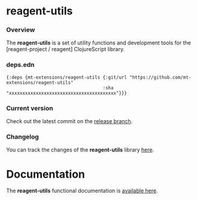 
# reagent-utils

### Overview

The <strong>reagent-utils</strong> is a set of utility functions and development tools for the [reagent-project / reagent] ClojureScript library.

### deps.edn

```
{:deps {mt-extensions/reagent-utils {:git/url "https://github.com/mt-extensions/reagent-utils"
                                    :sha     "xxxxxxxxxxxxxxxxxxxxxxxxxxxxxxxxxxxxxxxx"}}}
```

### Current version

Check out the latest commit on the [release branch](https://github.com/mt-extensions/reagent-utils/tree/release).

### Changelog

You can track the changes of the <strong>reagent-utils</strong> library [here](CHANGES.md).

# Documentation

The <strong>reagent-utils</strong> functional documentation is [available here](https://mt-extensions.github.io/reagent-utils).
